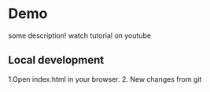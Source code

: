 # Demo
some description!
watch tutorial on youtube

## Local development

1.Open index.html in your browser.
2. New changes from git
